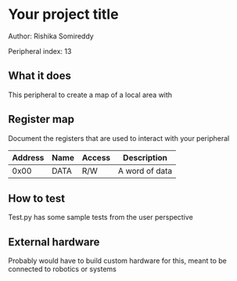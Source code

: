 <!---

This file is used to generate your project datasheet. Please fill in the information below and delete any unused
sections.

The peripheral index is the number TinyQV will use to select your peripheral.  You will pick a free
slot when raising the pull request against the main TinyQV repository, and can fill this in then.  You
also need to set this value as the PERIPHERAL_NUM in your test script.

You can also include images in this folder and reference them in the markdown. Each image must be less than
512 kb in size, and the combined size of all images must be less than 1 MB.
-->

# Your project title

Author: Rishika Somireddy

Peripheral index: 13

## What it does

This peripheral to create a map of a local area with 

## Register map

Document the registers that are used to interact with your peripheral

| Address | Name  | Access | Description                                                         |
|---------|-------|--------|---------------------------------------------------------------------|
| 0x00    | DATA  | R/W    | A word of data                                                      |

## How to test

Test.py has some sample tests from the user perspective

## External hardware

Probably would have to build custom hardware for this, meant to be connected to robotics or systems
